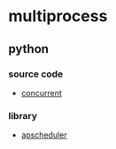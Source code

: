# multiprocess

## python

### source code

- [concurrent](https://github.com/gaoxinge/bible/tree/master//)

### library

- [apscheduler]()